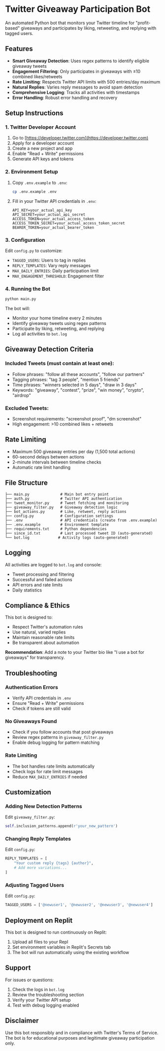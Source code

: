 
# Twitter Giveaway Participation Bot

An automated Python bot that monitors your Twitter timeline for "profit-based" giveaways and participates by liking, retweeting, and replying with tagged users.

## Features

- **Smart Giveaway Detection**: Uses regex patterns to identify eligible giveaway tweets
- **Engagement Filtering**: Only participates in giveaways with ≤10 combined likes/retweets
- **Rate Limiting**: Respects Twitter API limits with 500 entries/day maximum
- **Natural Replies**: Varies reply messages to avoid spam detection
- **Comprehensive Logging**: Tracks all activities with timestamps
- **Error Handling**: Robust error handling and recovery

## Setup Instructions

### 1. Twitter Developer Account

1. Go to [https://developer.twitter.com](https://developer.twitter.com)
2. Apply for a developer account
3. Create a new project and app
4. Enable "Read + Write" permissions
5. Generate API keys and tokens

### 2. Environment Setup

1. Copy `.env.example` to `.env`:
   ```bash
   cp .env.example .env
   ```

2. Fill in your Twitter API credentials in `.env`:
   ```
   API_KEY=your_actual_api_key
   API_SECRET=your_actual_api_secret
   ACCESS_TOKEN=your_actual_access_token
   ACCESS_TOKEN_SECRET=your_actual_access_token_secret
   BEARER_TOKEN=your_actual_bearer_token
   ```

### 3. Configuration

Edit `config.py` to customize:
- `TAGGED_USERS`: Users to tag in replies
- `REPLY_TEMPLATES`: Vary reply messages
- `MAX_DAILY_ENTRIES`: Daily participation limit
- `MAX_ENGAGEMENT_THRESHOLD`: Engagement filter

### 4. Running the Bot

```bash
python main.py
```

The bot will:
- Monitor your home timeline every 2 minutes
- Identify giveaway tweets using regex patterns
- Participate by liking, retweeting, and replying
- Log all activities to `bot.log`

## Giveaway Detection Criteria

### Included Tweets (must contain at least one):
- Follow phrases: "follow all these accounts", "follow our partners"
- Tagging phrases: "tag 3 people", "mention 5 friends"
- Time phrases: "winners selected in 5 days", "draw in 3 days"
- Keywords: "giveaway", "contest", "prize", "win money", "crypto", "airdrop"

### Excluded Tweets:
- Screenshot requirements: "screenshot proof", "dm screenshot"
- High engagement: >10 combined likes + retweets

## Rate Limiting

- Maximum 500 giveaway entries per day (1,500 total actions)
- 60-second delays between actions
- 2-minute intervals between timeline checks
- Automatic rate limit handling

## File Structure

```
├── main.py              # Main bot entry point
├── auth.py              # Twitter API authentication
├── tweet_monitor.py     # Tweet fetching and monitoring
├── giveaway_filter.py   # Giveaway detection logic
├── bot_actions.py       # Like, retweet, reply actions
├── config.py            # Configuration settings
├── .env                 # API credentials (create from .env.example)
├── .env.example         # Environment template
├── requirements.txt     # Python dependencies
├── since_id.txt         # Last processed tweet ID (auto-generated)
└── bot.log             # Activity logs (auto-generated)
```

## Logging

All activities are logged to `bot.log` and console:
- Tweet processing and filtering
- Successful and failed actions
- API errors and rate limits
- Daily statistics

## Compliance & Ethics

This bot is designed to:
- Respect Twitter's automation rules
- Use natural, varied replies
- Maintain reasonable rate limits
- Be transparent about automation

**Recommendation**: Add a note to your Twitter bio like "I use a bot for giveaways" for transparency.

## Troubleshooting

### Authentication Errors
- Verify API credentials in `.env`
- Ensure "Read + Write" permissions
- Check if tokens are still valid

### No Giveaways Found
- Check if you follow accounts that post giveaways
- Review regex patterns in `giveaway_filter.py`
- Enable debug logging for pattern matching

### Rate Limiting
- The bot handles rate limits automatically
- Check logs for rate limit messages
- Reduce `MAX_DAILY_ENTRIES` if needed

## Customization

### Adding New Detection Patterns
Edit `giveaway_filter.py`:
```python
self.inclusion_patterns.append(r'your_new_pattern')
```

### Changing Reply Templates
Edit `config.py`:
```python
REPLY_TEMPLATES = [
    "Your custom reply {tags} {author}",
    # Add more variations...
]
```

### Adjusting Tagged Users
Edit `config.py`:
```python
TAGGED_USERS = ['@newuser1', '@newuser2', '@newuser3', '@newuser4']
```

## Deployment on Replit

This bot is designed to run continuously on Replit:

1. Upload all files to your Repl
2. Set environment variables in Replit's Secrets tab
3. The bot will run automatically using the existing workflow

## Support

For issues or questions:
1. Check the logs in `bot.log`
2. Review the troubleshooting section
3. Verify your Twitter API setup
4. Test with debug logging enabled

## Disclaimer

Use this bot responsibly and in compliance with Twitter's Terms of Service. The bot is for educational purposes and legitimate giveaway participation only.
